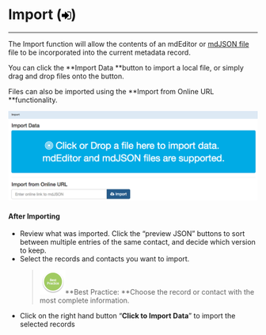 # Import \(![](/assets/symbol_sign-in_16.png)\)

---

The Import function will allow the contents of an mdEditor or [mdJSON file](https://github.com/adiwg/mdJson-schemas/blob/master/test/draft-04.json)  file to be incorporated into the current metadata record.

You can click the **Import Data **button to import a local file, or simply drag and drop files onto the button.

Files can also be imported using the **Import from Online URL **functionality.

![](/assets/Import_Window.png)

#### After Importing

* Review what was imported. Click the “preview JSON” buttons to sort between multiple entries of the same contact, and decide which version to keep. 
* Select the records and contacts you want to import.
  > ![](/assets/BestPracticeSmall.png)**Best Practice: **Choose the record or contact with the most complete information.
* Click on the right hand button “**Click to Import Data**” to import the selected records



